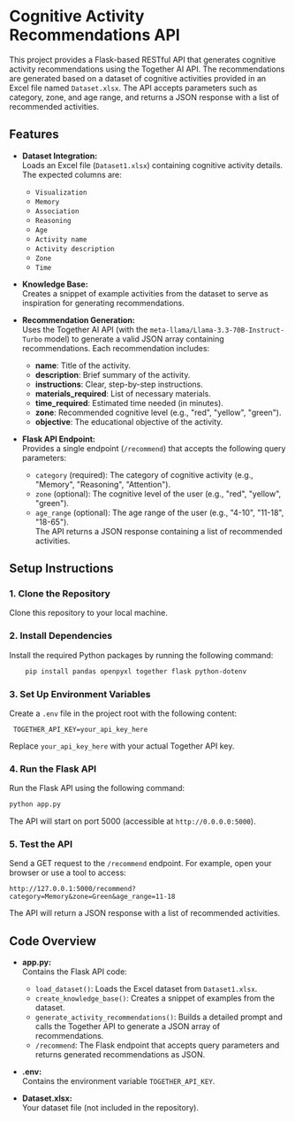 # Cognitive Activity Recommendations API

This project provides a Flask-based RESTful API that generates cognitive activity recommendations using the Together AI API. The recommendations are generated based on a dataset of cognitive activities provided in an Excel file named `Dataset.xlsx`. The API accepts parameters such as category, zone, and age range, and returns a JSON response with a list of recommended activities.

## Features

- **Dataset Integration:**  
  Loads an Excel file (`Dataset1.xlsx`) containing cognitive activity details. The expected columns are:
  - `Visualization`
  - `Memory`
  - `Association`
  - `Reasoning`
  - `Age`
  - `Activity name`
  - `Activity description`
  - `Zone`
  - `Time`

- **Knowledge Base:**  
  Creates a snippet of example activities from the dataset to serve as inspiration for generating recommendations.

- **Recommendation Generation:**  
  Uses the Together AI API (with the `meta-llama/Llama-3.3-70B-Instruct-Turbo` model) to generate a valid JSON array containing recommendations. Each recommendation includes:
  - **name**: Title of the activity.
  - **description**: Brief summary of the activity.
  - **instructions**: Clear, step-by-step instructions.
  - **materials_required**: List of necessary materials.
  - **time_required**: Estimated time needed (in minutes).
  - **zone**: Recommended cognitive level (e.g., "red", "yellow", "green").
  - **objective**: The educational objective of the activity.

- **Flask API Endpoint:**  
  Provides a single endpoint (`/recommend`) that accepts the following query parameters:
  - `category` (required): The category of cognitive activity (e.g., "Memory", "Reasoning", "Attention").
  - `zone` (optional): The cognitive level of the user (e.g., "red", "yellow", "green").
  - `age_range` (optional): The age range of the user (e.g., "4-10", "11-18", "18-65").  
  The API returns a JSON response containing a list of recommended activities.

## Setup Instructions

### 1. Clone the Repository

Clone this repository to your local machine.

### 2. Install Dependencies

Install the required Python packages by running the following command:
```bash
    pip install pandas openpyxl together flask python-dotenv
```

### 3. Set Up Environment Variables

Create a `.env` file in the project root with the following content:
```
 TOGETHER_API_KEY=your_api_key_here
```

Replace `your_api_key_here` with your actual Together API key.


### 4. Run the Flask API

Run the Flask API using the following command:
```bash
python app.py
```

The API will start on port 5000 (accessible at `http://0.0.0.0:5000`).

### 5. Test the API

Send a GET request to the `/recommend` endpoint. For example, open your browser or use a tool to access:

```
http://127.0.0.1:5000/recommend?category=Memory&zone=Green&age_range=11-18
```


The API will return a JSON response with a list of recommended activities.

## Code Overview

- **app.py:**  
  Contains the Flask API code:
  - `load_dataset()`: Loads the Excel dataset from `Dataset1.xlsx`.
  - `create_knowledge_base()`: Creates a snippet of examples from the dataset.
  - `generate_activity_recommendations()`: Builds a detailed prompt and calls the Together API to generate a JSON array of recommendations.
  - `/recommend`: The Flask endpoint that accepts query parameters and returns generated recommendations as JSON.

- **.env:**  
  Contains the environment variable `TOGETHER_API_KEY`.

- **Dataset.xlsx:**  
  Your dataset file (not included in the repository).
